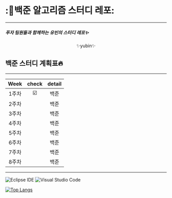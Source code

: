 
# :🌈백준 알고리즘 스터디 레포:
---
##### 푸자 팀원들과 함께하는 유빈의 스터디 레포✨
  
<div align="center">
  ✨yubin✨
</div>

##  백준 스터디 계획표🔥
---
| Week| check | detail |
| :------: | :--: | :-----------: |
| 1주차 | ☑️ | 백준 |
| 2주차 |  | 백준 |
| 3주차 |  | 백준 |
| 4주차 |  | 백준 |
| 5주차 |  | 백준 |
| 6주차 |  | 백준 |
| 7주차 |  | 백준 |
| 8주차 |  | 백준 |
---
![Eclipse IDE](https://img.shields.io/badge/Eclipse%20IDE-2C2255.svg?&style=for-the-badge&logo=Eclipse%20IDE&logoColor=white)
![Visual Studio Code](https://img.shields.io/badge/Visual%20Studio%20Code-007ACC.svg?&style=for-the-badge&logo=Visual%20Studio%20Code&logoColor=white)

[![Top Langs](https://github-readme-stats.vercel.app/api/top-langs/?username=yubin21&layout=compact)](https://github.com/anuraghazra/github-readme-stats)
